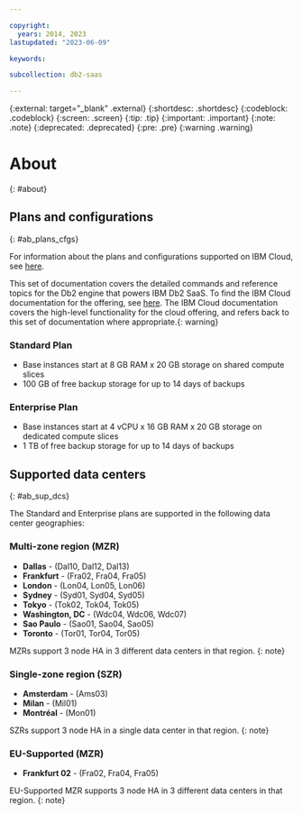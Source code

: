 ```yaml
---

copyright:
  years: 2014, 2023
lastupdated: "2023-06-09"

keywords: 

subcollection: db2-saas

---
```


 
{:external: target="_blank" .external}
{:shortdesc: .shortdesc}
{:codeblock: .codeblock}
{:screen: .screen}
{:tip: .tip}
{:important: .important}
{:note: .note}
{:deprecated: .deprecated}
{:pre: .pre}
{:warning .warning}

# About
{: #about}

## Plans and configurations
{: #ab_plans_cfgs}

For information about the plans and configurations supported on IBM Cloud, see [here](https://cloud.ibm.com/docs/Db2onCloud?topic=Db2onCloud-about). 

This set of documentation covers the detailed commands and reference topics for the Db2 engine that powers IBM Db2 SaaS. To find the IBM Cloud documentation for the offering, see [here](https://cloud.ibm.com/docs/Db2onCloud?topic=Db2onCloud-about). The IBM Cloud documentation covers the high-level functionality for the cloud offering, and refers back to this set of documentation where appropriate.{: warning}

### Standard Plan

- Base instances start at 8 GB RAM x 20 GB storage on shared compute slices
- 100 GB of free backup storage for up to 14 days of backups

### Enterprise Plan

- Base instances start at 4 vCPU x 16 GB RAM x 20 GB storage on dedicated compute slices
- 1 TB of free backup storage for up to 14 days of backups


## Supported data centers
{: #ab_sup_dcs}

The Standard and Enterprise plans are supported in the following data center geographies:

### Multi-zone region (MZR) 
- **Dallas** - (Dal10, Dal12, Dal13)
- **Frankfurt** - (Fra02, Fra04, Fra05)
- **London** - (Lon04, Lon05, Lon06)
- **Sydney** - (Syd01, Syd04, Syd05)
- **Tokyo** - (Tok02, Tok04, Tok05)
- **Washington, DC** - (Wdc04, Wdc06, Wdc07)
- **Sao Paulo** - (Sao01, Sao04, Sao05)
- **Toronto** - (Tor01, Tor04, Tor05)

MZRs support 3 node HA in 3 different data centers in that region.
{: note}

### Single-zone region (SZR)
- **Amsterdam** - (Ams03)
- **Milan** - (Mil01)
- **Montréal** - (Mon01)

SZRs support 3 node HA in a single data center in that region.
{: note}

### EU-Supported (MZR)
- **Frankfurt 02** - (Fra02, Fra04, Fra05)

EU-Supported MZR supports 3 node HA in 3 different data centers in that region.
{: note}

